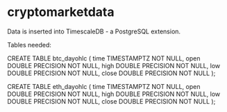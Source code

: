 # cryptomarketdata

Data is inserted into TimescaleDB - a PostgreSQL extension.

Tables needed:

CREATE TABLE btc_dayohlc (
  time        TIMESTAMPTZ       NOT NULL,
  open DOUBLE PRECISION  NOT NULL,
  high DOUBLE PRECISION  NOT NULL,
  low    DOUBLE PRECISION  NOT NULL,
  close DOUBLE PRECISION  NOT NULL
);

CREATE TABLE eth_dayohlc (
  time        TIMESTAMPTZ       NOT NULL,
  open DOUBLE PRECISION  NOT NULL,
  high DOUBLE PRECISION  NOT NULL,
  low    DOUBLE PRECISION  NOT NULL,
  close DOUBLE PRECISION  NOT NULL
);
